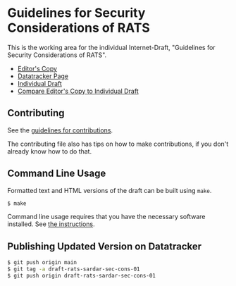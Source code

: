 <!-- regenerate: on (set to off if you edit this file) -->

# Guidelines for Security Considerations of RATS

This is the working area for the individual Internet-Draft, "Guidelines for Security Considerations of RATS".

* [Editor's Copy](https://muhammad-usama-sardar.github.io/rats-sec-cons/#go.draft-rats-sardar-sec-cons.html)
* [Datatracker Page](https://datatracker.ietf.org/doc/draft-rats-sardar-sec-cons)
* [Individual Draft](https://datatracker.ietf.org/doc/html/draft-rats-sardar-sec-cons)
* [Compare Editor's Copy to Individual Draft](https://muhammad-usama-sardar.github.io/rats-sec-cons/#go.draft-rats-sardar-sec-cons.diff)


## Contributing

See the
[guidelines for contributions](https://github.com/muhammad-usama-sardar/rats-sec-cons/blob/main/CONTRIBUTING.md).

The contributing file also has tips on how to make contributions, if you
don't already know how to do that.

## Command Line Usage

Formatted text and HTML versions of the draft can be built using `make`.

```sh
$ make
```

Command line usage requires that you have the necessary software installed.  See
[the instructions](https://github.com/martinthomson/i-d-template/blob/main/doc/SETUP.md).

## Publishing Updated Version on Datatracker

```sh
$ git push origin main
$ git tag -a draft-rats-sardar-sec-cons-01
$ git push origin draft-rats-sardar-sec-cons-01
```
